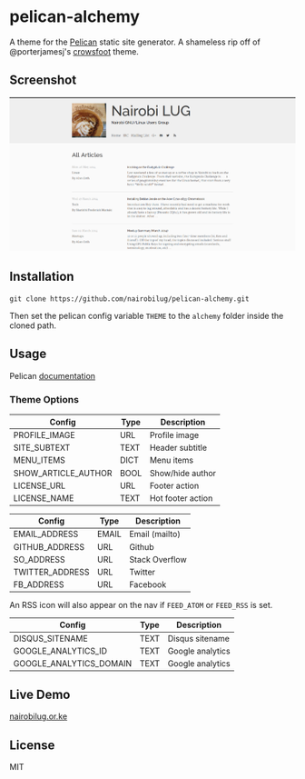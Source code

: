 # pelican-alchemy

A theme for the [Pelican](http://getpelican.com) static site generator. A shameless rip off of @porterjamesj's [crowsfoot](http://github.com/porterjamesj/crowsfoot) theme.

## Screenshot

![pelican-alchemy](screenshot.png)

## Installation

`git clone https://github.com/nairobilug/pelican-alchemy.git`

Then set the pelican config variable `THEME` to the `alchemy` folder inside the cloned path.

## Usage

Pelican [documentation](http://docs.getpelican.com/en/latest/)

### Theme Options

| Config                    | Type  | Description       |
| ------------------------- | ----- | ----------------- |
| PROFILE_IMAGE             | URL   | Profile image     |
| SITE_SUBTEXT              | TEXT  | Header subtitle   |
| MENU_ITEMS                | DICT  | Menu items        |
| SHOW_ARTICLE_AUTHOR       | BOOL  | Show/hide author  |
| LICENSE_URL               | URL   | Footer action     |
| LICENSE_NAME              | TEXT  | Hot footer action |

| Config                    | Type  | Description       |
| ------------------------- | ----- | ----------------- |
| EMAIL_ADDRESS             | EMAIL | Email (mailto)    |
| GITHUB_ADDRESS            | URL   | Github            |
| SO_ADDRESS                | URL   | Stack Overflow    |
| TWITTER_ADDRESS           | URL   | Twitter           |
| FB_ADDRESS                | URL   | Facebook          |

An RSS icon will also appear on the nav if `FEED_ATOM` or `FEED_RSS` is set.

| Config                    | Type  | Description       |
| ------------------------- | ----- | ----------------- |
| DISQUS_SITENAME           | TEXT  | Disqus sitename   |
| GOOGLE_ANALYTICS_ID       | TEXT  | Google analytics  |
| GOOGLE_ANALYTICS_DOMAIN   | TEXT  | Google analytics  |

## Live Demo

[nairobilug.or.ke](http://nairobilug.or.ke)

## License

MIT
